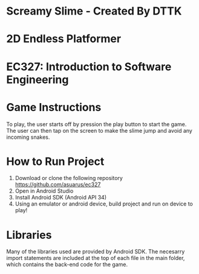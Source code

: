# Screamy Slime - Created By DTTK
# 2D Endless Platformer  
# EC327: Introduction to Software Engineering 

# Game Instructions 
To play, the user starts off by pression the play button to start the game. The user can then tap on the screen to make the slime jump and avoid any incoming snakes. 

# How to Run Project 
1. Download or clone the following repository
   https://github.com/asuarus/ec327
2. Open in Android Studio
3. Install Android SDK (Android API 34)
4. Using an emulator or android device, build project and run on device to play!

# Libraries
Many of the libraries used are provided by Android SDK. The necesarry import statements are included at the top of each file in the main folder, which contains the back-end code for the game. 
